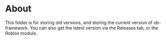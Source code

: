 # About
This folder is for storing old versions, and storing the current version of ob-framework. You can also get the latest version via the Releases tab, or the Roblox module.
